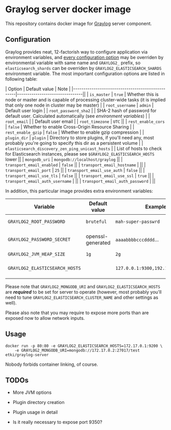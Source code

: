 # Graylog server docker image

This repository contains docker image for [Graylog][graylog] server component.

## Configuration

Graylog provides neat, 12-factorish way to configure application via
environment variables, and [every configuration option][docs-configuration] may
be overriden by environmental variable with same name and `GRAYLOG2_` prefix, so
`elasticsearch_shards` can be overriden by `GRAYLOG2_ELASTICSEARCH_SHARDS`
environment variable. The most important configuration options are listed in
following table:

| Option                                           | Default value                  | Note |
|--------------------------------------------------|--------------------------------||
| `is_master`                                      | `true`                         | Whether this is node or master and is capable of processing cluster-wide tasks (it is implied that only one node in cluster may be master) |
| `root_username`                                  | `admin`                        | Default user login |
| `root_password_sha2`                             |                                | SHA-2 hash of password for default user. Calculated automatically (see *environment variables*) |
| `root_email`                                     |                                | Default user email |
| `root_timezone`                                  | `UTC`                          ||
| `rest_enable_cors`                               | `false`                        | Whether to enable Cross-Origin Resource Sharing |
| `rest_enable_gzip`                               | `false`                        | Whether to enable gzip compression |
| `plugin_dir`                                     | `plugin`                       | Directory to store plugins, if you'll need any, most probably you're going to specify this dir as a persistent volume |
| `elasticsearch_discovery_zen_ping_unicast_hosts` |                                | List of hosts to check for Elasticsearch instances, please see `$GRAYLOG2_ELASTICSEARCH_HOSTS` lower ||
| `mongodb_uri`                                    | `mongodb://localhost/graylog`  ||
| `transport_email_enabled`                        | `false`                        ||
| `transport_email_hostname`                       |                                ||
| `transport_email_port`                           | `25`                           ||
| `transport_email_use_auth`                       | `false`                        ||
| `transport_email_use_tls`                        | `false`                        ||
| `transport_email_use_ssl`                        | `true`                         ||
| `transport_email_auth_username`                  |                                ||
| `transport_email_auth_password`                  |                                ||

In addition, this particular image provides extra environment variables:

| Variable                         | Default value     | Example                           | Note                                            |
|----------------------------------|-------------------|-----------------------------------|-------------------------------------------------|
| `GRAYLOG2_ROOT_PASSWORD`         | `bruteful`        | `mah-super-passwrd`               | Admin password. Won't have any effect if `GRAYLOG2_ROOT_PASSWORD_SHA2` is set |
| `GRAYLOG2_PASSWORD_SECRET`       | openssl-generated | `aaaabbbbcccdddd`...              | Secret crypto value with length of at least 64 characters. **Has to be the same value on all nodes** |
| `GRAYLOG2_JVM_HEAP_SIZE`         | `1g`              | `2g`                              | Amount of RAM dedicated for Java heap           |
| `GRAYLOG2_ELASTICSEARCH_HOSTS`   |                   | `127.0.0.1:9300,192.168.0.1:9300` | A shortcut for `elasticsearch_discovery_zen_ping_unicast_hosts` configuration option |

Please note that `GRAYLOG2_MONGODB_URI` and `GRAYLOG2_ELASTICSEARCH_HOSTS` are
***required*** to be set for server to operate (however, most probably you'll
need to tune `GRAYLOG2_ELASTICSEARCH_CLUSTER_NAME` and other settings as well).

Please also note that you may require to expose more ports than are exposed now
to allow network inputs.

## Usage

```
docker run -p 80:80 -e GRAYLOG2_ELASTICSEARCH_HOSTS=172.17.0.1:9200 \
    -e GRAYLOG2_MONGODB_URI=mongodb://172.17.0.2:27017/test etki/graylog-server
```

Nobody forbids container linking, of course.

## TODOs

* More JVM options
* Plugin directory creation
* Plugin usage in detail
* Is it really necessary to expose port 9350?

  [graylog]: https://www.graylog.org
  [docs-configuration]: http://docs.graylog.org/en/1.3/pages/installation/manual_setup.html#configuration
  [configuration-source]: https://github.com/Graylog2/graylog2-server/blob/master/misc/graylog2.conf